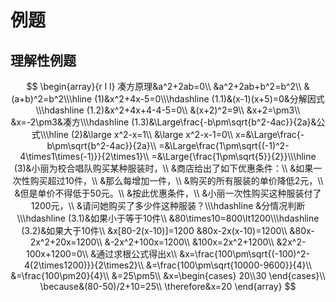# 例题

## 理解性例题
$$
\begin{array}{r l l}
凑方原理&a^2+2ab=0\\
&a^2+2ab+b^2=b^2\\
&(a+b)^2=b^2\\\hline
(1)&x^2+4x-5=0\\\hdashline
(1.1)&(x-1)(x+5)=0&分解因式\\\hdashline
(1.2)&x^2+4x+4-4-5=0\\
&(x+2)^2=9\\
&x+2=\pm3\\
&x=-2\pm3&凑方\\\hdashline
(1.3)&\Large\frac{-b\pm\sqrt{b^2-4ac}}{2a}&公式\\\hline
(2)&\large x^2-x=1\\
&\large x^2-x-1=0\\
x=&\Large\frac{-b\pm\sqrt{b^2-4ac}}{2a}\\
=&\Large\frac{1\pm\sqrt{(-1)^2-4\times1\times(-1)}}{2\times1}\\
=&\Large{\frac{1\pm\sqrt{5}}{2}}\\\hline
(3)&小丽为校合唱队购买某种服装时，\\
&商店给出了如下优惠条件：\\
&如果一次性购买超过10件，\\
&那么每增加一件，\\
&购买的所有服装的单价降低2元，\\
&但是单价不得低于50元。\\
&按此优惠条件，\\
&小丽一次性购买这种服装付了1200元，\\
&请问她购买了多少件这种服装？\\\hdashline
&分情况判断\\\hdashline
(3.1)&如果小于等于10件\\
&80\times10=800\lt1200\\\hdashline
(3.2)&如果大于10件\\
&x[80-2(x-10)]=1200
&80x-2x(x-10)=1200\\
&80x-2x^2+20x=1200\\
&-2x^2+100x=1200\\
&100x=2x^2+1200\\
&2x^2-100x+1200=0\\
&通过求根公式得出x\\
&x=\frac{100\pm\sqrt{(-100)^2-4(2\times1200)}}{2\times2}\\
&=\frac{100\pm\sqrt{10000-9600}}{4}\\
&=\frac{100\pm20}{4}\\
&=25\pm5\\
&x=\begin{cases}
20\\30
\end{cases}\\
\because&(80-50)/2+10=25\\
\therefore&x=20
\end{array}
$$